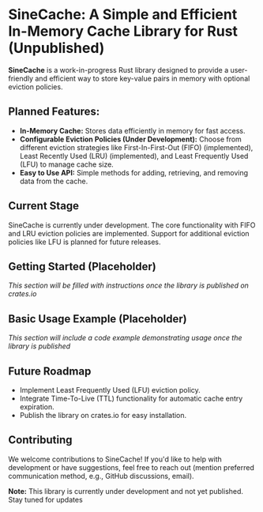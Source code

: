 # SineCache: A Simple and Efficient In-Memory Cache Library for Rust (Unpublished)

**SineCache** is a work-in-progress Rust library designed to provide a user-friendly and efficient way to store key-value pairs in memory with optional eviction policies.

## **Planned Features:**

* **In-Memory Cache:** Stores data efficiently in memory for fast access.
* **Configurable Eviction Policies (Under Development):** Choose from different eviction strategies like First-In-First-Out (FIFO) (implemented), Least Recently Used (LRU) (implemented), and Least Frequently Used (LFU) to manage cache size.
* **Easy to Use API:** Simple methods for adding, retrieving, and removing data from the cache.

## **Current Stage**

SineCache is currently under development. The core functionality with FIFO and LRU eviction policies are implemented. Support for additional eviction policies like LFU is planned for future releases.

## **Getting Started (Placeholder)**

*This section will be filled with instructions once the library is published on crates.io*

## **Basic Usage Example (Placeholder)**

*This section will include a code example demonstrating usage once the library is published*

## **Future Roadmap**

* Implement Least Frequently Used (LFU) eviction policy.
* Integrate Time-To-Live (TTL) functionality for automatic cache entry expiration.
* Publish the library on crates.io for easy installation.

## **Contributing**

We welcome contributions to SineCache! If you'd like to help with development or have suggestions, feel free to reach out (mention preferred communication method, e.g., GitHub discussions, email).

**Note:** This library is currently under development and not yet published. Stay tuned for updates
